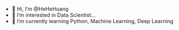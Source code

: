 - 👋 Hi, I’m @HeHeHuang
- 👀 I’m interested in Data Scientist...
- 🌱 I’m currently learning Python, Machine Learning, Deep Learning


